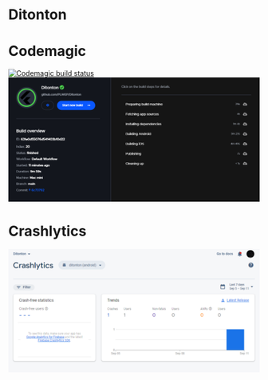 # Ditonton

# Codemagic
[![Codemagic build status](https://api.codemagic.io/apps/63173fe02923d86ba8bf4ddf/63173fe02923d86ba8bf4dde/status_badge.svg)](https://codemagic.io/apps/63173fe02923d86ba8bf4ddf/63173fe02923d86ba8bf4dde/latest_build)
![ScreenShot](SSCodemagic.png "Screenshot")

# Crashlytics
![ScreenShot](SSCrashlytics.png "Screenshot")
